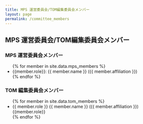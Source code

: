 ```yaml
---
title: MPS 運営委員会/TOM編集委員会メンバー
layout: page
permalink: /committee_members
---
```


## MPS 運営委員会/TOM編集委員会メンバー

### MPS 運営委員会メンバー

<ul>
{% for member in site.data.mps_members %}
  <li>
    {{member.role}}: {{ member.name }} ({{ member.affiliation }})
  </li>
{% endfor %}
</ul>

### TOM 編集委員会メンバー

<ul>
{% for member in site.data.tom_members %}
  <li>
    {{ member.role }} {{ member.name }} ({{ member.affiliation }}) {{member.role}}
  </li>
{% endfor %}
</ul>
